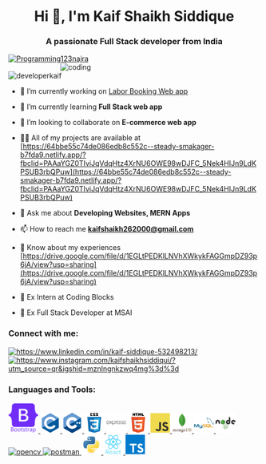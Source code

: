 <h1 align="center">Hi 👋, I'm Kaif Shaikh Siddique</h1>
<h3 align="center">A passionate Full Stack developer from India</h3>
<a title="Markkuz123, CC BY-SA 4.0 &lt;https://creativecommons.org/licenses/by-sa/4.0&gt;, via Wikimedia Commons" href="https://commons.wikimedia.org/wiki/File:Programming123najra.gif"><img width="512" alt="Programming123najra" src="https://upload.wikimedia.org/wikipedia/commons/thumb/6/6f/Programming123najra.gif/512px-Programming123najra.gif?20220415084448"></a>
<img align="right" width=400 alt="coding" src="https://commons.wikimedia.org/wiki/File:Programming123najra.gif">

<p align="left"> <img src="https://komarev.com/ghpvc/?username=developerkaif&label=Profile%20views&color=0e75b6&style=flat" alt="developerkaif" /> </p>

- 🔭 I’m currently working on [Labor Booking Web app](www.labourbook.online)

- 🌱 I’m currently learning **Full Stack web app**

- 👯 I’m looking to collaborate on **E-commerce web app**

- 👨‍💻 All of my projects are available at [https://64bbe55c74de086edb8c552c--steady-smakager-b7fda9.netlify.app/?fbclid=PAAaYGZ0TIviJqVdqHtz4XrNU6OWE98wDJFC_5Nek4HIJn9LdKPSUB3rbQPuw](https://64bbe55c74de086edb8c552c--steady-smakager-b7fda9.netlify.app/?fbclid=PAAaYGZ0TIviJqVdqHtz4XrNU6OWE98wDJFC_5Nek4HIJn9LdKPSUB3rbQPuw)

- 💬 Ask me about **Developing Websites, MERN Apps**

- 📫 How to reach me **kaifshaikh262000@gmail.com**

- 📄 Know about my experiences [https://drive.google.com/file/d/1EGLtPEDKlLNVhXWkykFAGGmpDZ93p6jA/view?usp=sharing](https://drive.google.com/file/d/1EGLtPEDKlLNVhXWkykFAGGmpDZ93p6jA/view?usp=sharing)

- 💼 Ex Intern at Coding Blocks
- 💼 Ex Full Stack Developer at MSAI

<h3 align="left">Connect with me:</h3>
<p align="left">
<a href="https://linkedin.com/in/https://www.linkedin.com/in/kaif-siddique-532498213/" target="blank"><img align="center" src="https://raw.githubusercontent.com/rahuldkjain/github-profile-readme-generator/master/src/images/icons/Social/linked-in-alt.svg" alt="https://www.linkedin.com/in/kaif-siddique-532498213/" height="30" width="40" /></a>
<a href="https://instagram.com/https://www.instagram.com/kaifshaikhsiddiqui/?utm_source=qr&igshid=mznlngnkzwq4mg%3d%3d" target="blank"><img align="center" src="https://raw.githubusercontent.com/rahuldkjain/github-profile-readme-generator/master/src/images/icons/Social/instagram.svg" alt="https://www.instagram.com/kaifshaikhsiddiqui/?utm_source=qr&igshid=mznlngnkzwq4mg%3d%3d" height="30" width="40" /></a>
</p>

<h3 align="left">Languages and Tools:</h3>
<p align="left">
<a href="https://getbootstrap.com" target="_blank" rel="noreferrer"><img src="https://raw.githubusercontent.com/devicons/devicon/master/icons/bootstrap/bootstrap-plain-wordmark.svg" alt="bootstrap" width="60" height="60"/> </a> 
<a href="https://www.cprogramming.com/" target="_blank" rel="noreferrer"><img src="https://raw.githubusercontent.com/devicons/devicon/master/icons/c/c-original.svg" alt="c" width="40" height="40"/> </a> 
<a href="https://www.w3schools.com/cpp/" target="_blank" rel="noreferrer"><img src="https://raw.githubusercontent.com/devicons/devicon/master/icons/cplusplus/cplusplus-original.svg" alt="cplusplus" width="40" height="40"/> </a> 
<a href="https://www.w3schools.com/css/" target="_blank" rel="noreferrer"><img src="https://raw.githubusercontent.com/devicons/devicon/master/icons/css3/css3-original-wordmark.svg" alt="css3" width="40" height="40"/> </a> 
<a href="https://expressjs.com" target="_blank" rel="noreferrer"><img src="https://raw.githubusercontent.com/devicons/devicon/master/icons/express/express-original-wordmark.svg" alt="express" width="40" height="40"/> </a> 
<a href="https://www.w3.org/html/" target="_blank" rel="noreferrer"><img src="https://raw.githubusercontent.com/devicons/devicon/master/icons/html5/html5-original-wordmark.svg" alt="html5" width="40" height="40"/> </a> 
<a href="https://developer.mozilla.org/en-US/docs/Web/JavaScript" target="_blank" rel="noreferrer"><img src="https://raw.githubusercontent.com/devicons/devicon/master/icons/javascript/javascript-original.svg" alt="javascript" width="40" height="40"/> </a> 
<a href="https://www.mongodb.com/" target="_blank" rel="noreferrer"><img src="https://raw.githubusercontent.com/devicons/devicon/master/icons/mongodb/mongodb-original-wordmark.svg" alt="mongodb" width="40" height="40"/> </a> 
<a href="https://www.mysql.com/" target="_blank" rel="noreferrer"><img src="https://raw.githubusercontent.com/devicons/devicon/master/icons/mysql/mysql-original-wordmark.svg" alt="mysql" width="40" height="40"/> </a> 
<a href="https://nodejs.org" target="_blank" rel="noreferrer"><img src="https://raw.githubusercontent.com/devicons/devicon/master/icons/nodejs/nodejs-original-wordmark.svg" alt="nodejs" width="40" height="40"/> </a> 
<a href="https://opencv.org/" target="_blank" rel="noreferrer"><img src="https://www.vectorlogo.zone/logos/opencv/opencv-icon.svg" alt="opencv" width="40" height="40"/> </a> 
<a href="https://postman.com" target="_blank" rel="noreferrer"><img src="https://www.vectorlogo.zone/logos/getpostman/getpostman-icon.svg" alt="postman" width="40" height="40"/> </a> 
<a href="https://www.python.org" target="_blank" rel="noreferrer"><img src="https://raw.githubusercontent.com/devicons/devicon/master/icons/python/python-original.svg" alt="python" width="40" height="40"/> </a> 
<a href="https://reactjs.org/" target="_blank" rel="noreferrer"><img src="https://raw.githubusercontent.com/devicons/devicon/master/icons/react/react-original-wordmark.svg" alt="react" width="40" height="40"/> </a> 
<a href="https://www.typescriptlang.org/" target="_blank" rel="noreferrer"><img src="https://raw.githubusercontent.com/devicons/devicon/master/icons/typescript/typescript-original.svg" alt="typescript" width="40" height="40"/> </a> 
</p>

